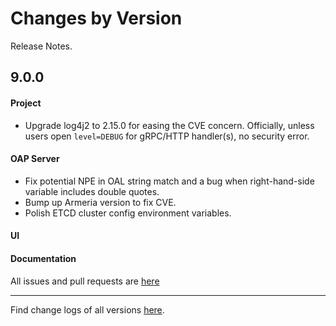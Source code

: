 Changes by Version
==================
Release Notes.

9.0.0
------------------

#### Project

* Upgrade log4j2 to 2.15.0 for easing the CVE concern. Officially, unless users open `level=DEBUG` for gRPC/HTTP
  handler(s), no security error.

#### OAP Server

* Fix potential NPE in OAL string match and a bug when right-hand-side variable includes double quotes.
* Bump up Armeria version to fix CVE.
* Polish ETCD cluster config environment variables.

#### UI

#### Documentation

All issues and pull requests are [here](https://github.com/apache/skywalking/milestone/112?closed=1)

------------------
Find change logs of all versions [here](changes).
